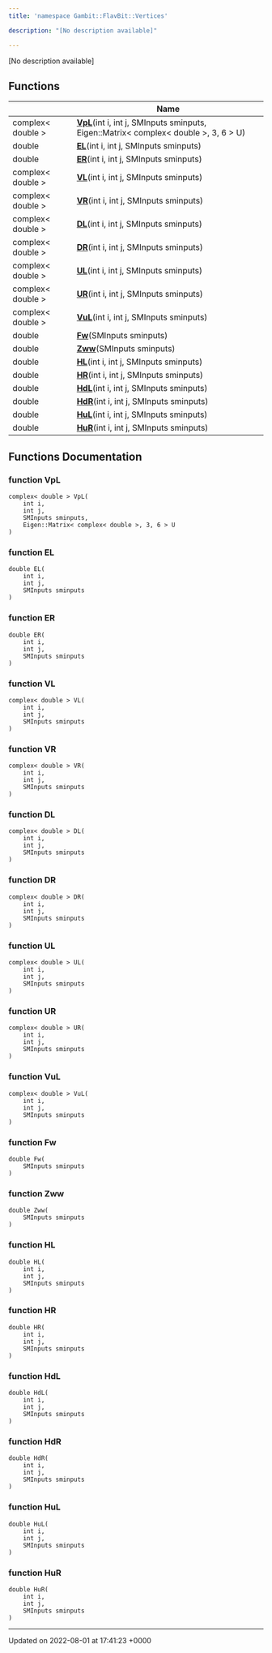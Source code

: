 ```yaml
---
title: 'namespace Gambit::FlavBit::Vertices'

description: "[No description available]"

---
```







[No description available]

## Functions

|                | Name           |
| -------------- | -------------- |
| complex< double > | **[VpL](/documentation/code/darkbit_development/namespaces/namespacegambit_1_1flavbit_1_1vertices/#function-vpl)**(int i, int j, SMInputs sminputs, Eigen::Matrix< complex< double >, 3, 6 > U) |
| double | **[EL](/documentation/code/darkbit_development/namespaces/namespacegambit_1_1flavbit_1_1vertices/#function-el)**(int i, int j, SMInputs sminputs) |
| double | **[ER](/documentation/code/darkbit_development/namespaces/namespacegambit_1_1flavbit_1_1vertices/#function-er)**(int i, int j, SMInputs sminputs) |
| complex< double > | **[VL](/documentation/code/darkbit_development/namespaces/namespacegambit_1_1flavbit_1_1vertices/#function-vl)**(int i, int j, SMInputs sminputs) |
| complex< double > | **[VR](/documentation/code/darkbit_development/namespaces/namespacegambit_1_1flavbit_1_1vertices/#function-vr)**(int i, int j, SMInputs sminputs) |
| complex< double > | **[DL](/documentation/code/darkbit_development/namespaces/namespacegambit_1_1flavbit_1_1vertices/#function-dl)**(int i, int j, SMInputs sminputs) |
| complex< double > | **[DR](/documentation/code/darkbit_development/namespaces/namespacegambit_1_1flavbit_1_1vertices/#function-dr)**(int i, int j, SMInputs sminputs) |
| complex< double > | **[UL](/documentation/code/darkbit_development/namespaces/namespacegambit_1_1flavbit_1_1vertices/#function-ul)**(int i, int j, SMInputs sminputs) |
| complex< double > | **[UR](/documentation/code/darkbit_development/namespaces/namespacegambit_1_1flavbit_1_1vertices/#function-ur)**(int i, int j, SMInputs sminputs) |
| complex< double > | **[VuL](/documentation/code/darkbit_development/namespaces/namespacegambit_1_1flavbit_1_1vertices/#function-vul)**(int i, int j, SMInputs sminputs) |
| double | **[Fw](/documentation/code/darkbit_development/namespaces/namespacegambit_1_1flavbit_1_1vertices/#function-fw)**(SMInputs sminputs) |
| double | **[Zww](/documentation/code/darkbit_development/namespaces/namespacegambit_1_1flavbit_1_1vertices/#function-zww)**(SMInputs sminputs) |
| double | **[HL](/documentation/code/darkbit_development/namespaces/namespacegambit_1_1flavbit_1_1vertices/#function-hl)**(int i, int j, SMInputs sminputs) |
| double | **[HR](/documentation/code/darkbit_development/namespaces/namespacegambit_1_1flavbit_1_1vertices/#function-hr)**(int i, int j, SMInputs sminputs) |
| double | **[HdL](/documentation/code/darkbit_development/namespaces/namespacegambit_1_1flavbit_1_1vertices/#function-hdl)**(int i, int j, SMInputs sminputs) |
| double | **[HdR](/documentation/code/darkbit_development/namespaces/namespacegambit_1_1flavbit_1_1vertices/#function-hdr)**(int i, int j, SMInputs sminputs) |
| double | **[HuL](/documentation/code/darkbit_development/namespaces/namespacegambit_1_1flavbit_1_1vertices/#function-hul)**(int i, int j, SMInputs sminputs) |
| double | **[HuR](/documentation/code/darkbit_development/namespaces/namespacegambit_1_1flavbit_1_1vertices/#function-hur)**(int i, int j, SMInputs sminputs) |


## Functions Documentation

### function VpL

```
complex< double > VpL(
    int i,
    int j,
    SMInputs sminputs,
    Eigen::Matrix< complex< double >, 3, 6 > U
)
```


### function EL

```
double EL(
    int i,
    int j,
    SMInputs sminputs
)
```


### function ER

```
double ER(
    int i,
    int j,
    SMInputs sminputs
)
```


### function VL

```
complex< double > VL(
    int i,
    int j,
    SMInputs sminputs
)
```


### function VR

```
complex< double > VR(
    int i,
    int j,
    SMInputs sminputs
)
```


### function DL

```
complex< double > DL(
    int i,
    int j,
    SMInputs sminputs
)
```


### function DR

```
complex< double > DR(
    int i,
    int j,
    SMInputs sminputs
)
```


### function UL

```
complex< double > UL(
    int i,
    int j,
    SMInputs sminputs
)
```


### function UR

```
complex< double > UR(
    int i,
    int j,
    SMInputs sminputs
)
```


### function VuL

```
complex< double > VuL(
    int i,
    int j,
    SMInputs sminputs
)
```


### function Fw

```
double Fw(
    SMInputs sminputs
)
```


### function Zww

```
double Zww(
    SMInputs sminputs
)
```


### function HL

```
double HL(
    int i,
    int j,
    SMInputs sminputs
)
```


### function HR

```
double HR(
    int i,
    int j,
    SMInputs sminputs
)
```


### function HdL

```
double HdL(
    int i,
    int j,
    SMInputs sminputs
)
```


### function HdR

```
double HdR(
    int i,
    int j,
    SMInputs sminputs
)
```


### function HuL

```
double HuL(
    int i,
    int j,
    SMInputs sminputs
)
```


### function HuR

```
double HuR(
    int i,
    int j,
    SMInputs sminputs
)
```






-------------------------------

Updated on 2022-08-01 at 17:41:23 +0000